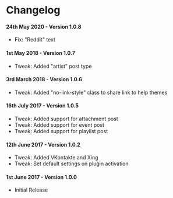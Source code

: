 # Changelog
#### 24th May 2020 - Version 1.0.8

* Fix: "Reddit" text

#### 1st May 2018 - Version 1.0.7

* Tweak: Added "artist" post type

#### 3rd March 2018 - Version 1.0.6

* Tweak: Added "no-link-style" class to share link to help themes

#### 16th July 2017 - Version 1.0.5

* Tweak: Added support for attachment post
* Tweak: Added support for event post
* Tweak: Added support for playlist post

#### 12th June 2017 - Version 1.0.2

* Tweak: Added VKontakte and Xing
* Tweak: Set default settings on plugin activation

#### 1st June 2017 - Version 1.0.0

* Initial Release